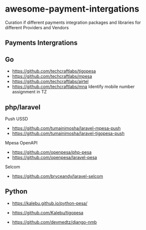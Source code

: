 # awesome-payment-intergations

Curation if different payments integration packages and libraries for different Providers and Vendors

## Payments Intergrations

## Go

- https://github.com/techcraftlabs/tigopesa
- https://github.com/techcraftlabs/mpesa
- https://github.com/techcraftlabs/airtel
- https://github.com/techcraftlabs/mna Identify mobile number assignment in TZ

## php/laravel

Push USSD

- https://github.com/tumainimosha/laravel-mpesa-push
- https://github.com/tumainimosha/laravel-tigopesa-push

Mpesa OpenAPI

- https://github.com/openpesa/php-pesa
- https://github.com/openpesa/laravel-pesa

Selcom

- https://github.com/bryceandy/laravel-selcom

## Python

- https://kalebu.github.io/python-pesa/
- https://github.com/Kalebu/tigopesa

- https://github.com/devmedtz/django-nmb
